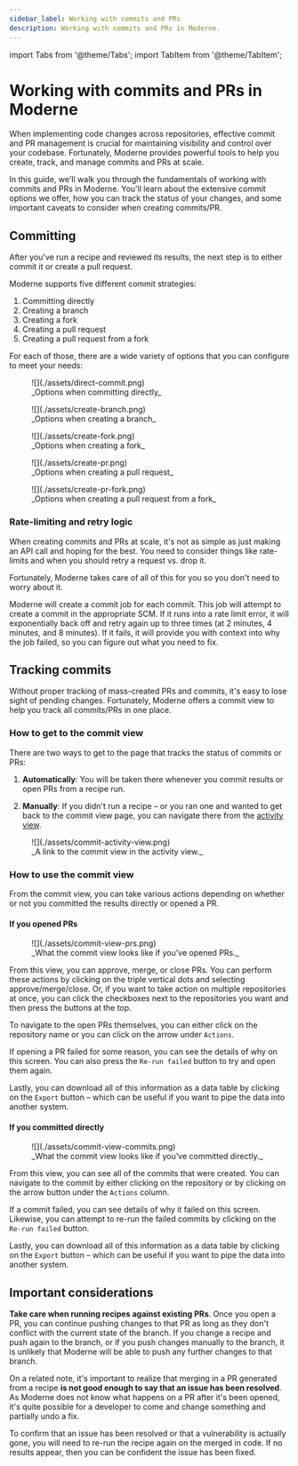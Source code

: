 ```yaml
---
sidebar_label: Working with commits and PRs
description: Working with commits and PRs in Moderne.
---
```


import Tabs from '@theme/Tabs';
import TabItem from '@theme/TabItem';

# Working with commits and PRs in Moderne

When implementing code changes across repositories, effective commit and PR management is crucial for maintaining visibility and control over your codebase. Fortunately, Moderne provides powerful tools to help you create, track, and manage commits and PRs at scale.

In this guide, we'll walk you through the fundamentals of working with commits and PRs in Moderne. You'll learn about the extensive commit options we offer, how you can track the status of your changes, and some important caveats to consider when creating commits/PR. 

## Committing

After you've run a recipe and reviewed its results, the next step is to either commit it or create a pull request. 

Moderne supports five different commit strategies:

1. Committing directly
2. Creating a branch
3. Creating a fork
4. Creating a pull request
5. Creating a pull request from a fork

For each of those, there are a wide variety of options that you can configure to meet your needs:

<Tabs groupId="commit-type">
<TabItem value="direct-commit" label="Committing directly">

<figure>
  ![](./assets/direct-commit.png)
  <figcaption>_Options when committing directly_</figcaption>
</figure>

</TabItem>

<TabItem value="branch" label="Creating a branch">

<figure>
  ![](./assets/create-branch.png)
  <figcaption>_Options when creating a branch_</figcaption>
</figure>

</TabItem>

<TabItem value="fork" label="Creating a fork">

<figure>
  ![](./assets/create-fork.png)
  <figcaption>_Options when creating a fork_</figcaption>
</figure>

</TabItem>

<TabItem value="pull-request" label="Creating a PR">

<figure>
  ![](./assets/create-pr.png)
  <figcaption>_Options when creating a pull request_</figcaption>
</figure>

</TabItem>

<TabItem value="pull-request-fork" label="Creating a PR from a fork">

<figure>
  ![](./assets/create-pr-fork.png)
  <figcaption>_Options when creating a pull request from a fork_</figcaption>
</figure>

</TabItem>
</Tabs>

### Rate-limiting and retry logic

When creating commits and PRs at scale, it's not as simple as just making an API call and hoping for the best. You need to consider things like rate-limits and when you should retry a request vs. drop it.

Fortunately, Moderne takes care of all of this for you so you don't need to worry about it.

Moderne will create a commit job for each commit. This job will attempt to create a commit in the appropriate SCM. If it runs into a rate limit error, it will exponentially back off and retry again up to three times (at 2 minutes, 4 minutes, and 8 minutes). If it fails, it will provide you with context into why the job failed, so you can figure out what you need to fix.

## Tracking commits

Without proper tracking of mass-created PRs and commits, it's easy to lose sight of pending changes. Fortunately, Moderne offers a commit view to help you track all commits/PRs in one place.

### How to get to the commit view

There are two ways to get to the page that tracks the status of commits or PRs:

1. **Automatically**: You will be taken there whenever you commit results or open PRs from a recipe run.

2. **Manually**: If you didn't run a recipe – or you ran one and wanted to get back to the commit view page, you can navigate there from the [activity view](../getting-started/activity-view.md).

<figure>
  ![](./assets/commit-activity-view.png)
  <figcaption>_A link to the commit view in the activity view._</figcaption>
</figure>

### How to use the commit view

From the commit view, you can take various actions depending on whether or not you committed the results directly or opened a PR.

#### If you opened PRs

<figure>
  ![](./assets/commit-view-prs.png)
  <figcaption>_What the commit view looks like if you've opened PRs._</figcaption>
</figure>

From this view, you can approve, merge, or close PRs. You can perform these actions by clicking on the triple vertical dots and selecting approve/merge/close. Or, if you want to take action on multiple repositories at once, you can click the checkboxes next to the repositories you want and then press the buttons at the top.

To navigate to the open PRs themselves, you can either click on the repository name or you can click on the arrow under `Actions`.

If opening a PR failed for some reason, you can see the details of why on this screen. You can also press the `Re-run failed` button to try and open them again.

Lastly, you can download all of this information as a data table by clicking on the `Export` button – which can be useful if you want to pipe the data into another system.

#### If you committed directly

<figure>
  ![](./assets/commit-view-commits.png)
  <figcaption>_What the commit view looks like if you've committed directly._</figcaption>
</figure>

From this view, you can see all of the commits that were created. You can navigate to the commit by either clicking on the repository or by clicking on the arrow button under the `Actions` column.

If a commit failed, you can see details of why it failed on this screen. Likewise, you can attempt to re-run the failed commits by clicking on the `Re-run failed` button.

Lastly, you can download all of this information as a data table by clicking on the `Export` button – which can be useful if you want to pipe the data into another system.

## Important considerations

**Take care when running recipes against existing PRs**. Once you open a PR, you can continue pushing changes to that PR as long as they don't conflict with the current state of the branch. If you change a recipe and push again to the branch, or if you push changes manually to the branch, it is unlikely that Moderne will be able to push any further changes to that branch.

On a related note, it's important to realize that merging in a PR generated from a recipe **is not good enough to say that an issue has been resolved**. As Moderne does not know what happens on a PR after it's been opened, it's quite possible for a developer to come and change something and partially undo a fix. 

To confirm that an issue has been resolved or that a vulnerability is actually gone, you will need to re-run the recipe again on the merged in code. If no results appear, then you can be confident the issue has been fixed.